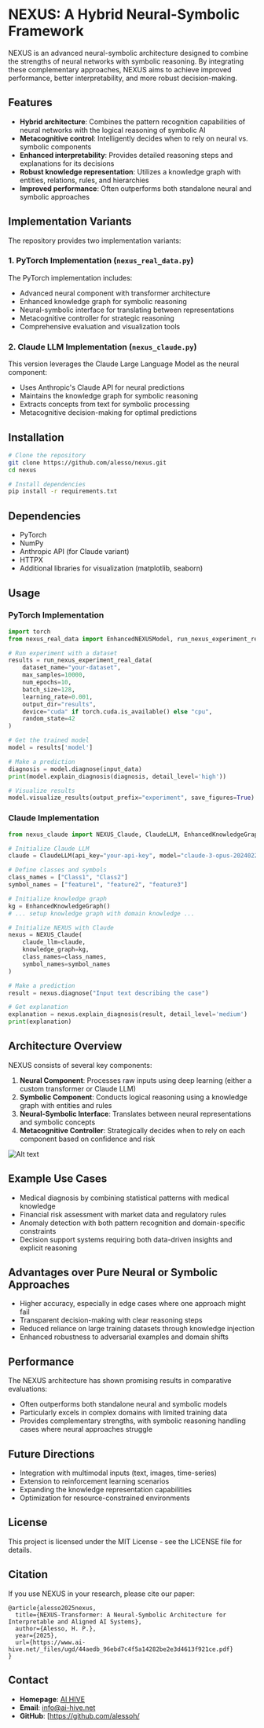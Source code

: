 # NEXUS: A Hybrid Neural-Symbolic Framework

NEXUS is an advanced neural-symbolic architecture designed to combine the strengths of neural networks with symbolic reasoning. By integrating these complementary approaches, NEXUS aims to achieve improved performance, better interpretability, and more robust decision-making.

## Features

- **Hybrid architecture**: Combines the pattern recognition capabilities of neural networks with the logical reasoning of symbolic AI
- **Metacognitive control**: Intelligently decides when to rely on neural vs. symbolic components
- **Enhanced interpretability**: Provides detailed reasoning steps and explanations for its decisions
- **Robust knowledge representation**: Utilizes a knowledge graph with entities, relations, rules, and hierarchies
- **Improved performance**: Often outperforms both standalone neural and symbolic approaches

## Implementation Variants

The repository provides two implementation variants:

### 1. PyTorch Implementation (`nexus_real_data.py`)

The PyTorch implementation includes:

- Advanced neural component with transformer architecture
- Enhanced knowledge graph for symbolic reasoning
- Neural-symbolic interface for translating between representations
- Metacognitive controller for strategic reasoning
- Comprehensive evaluation and visualization tools

### 2. Claude LLM Implementation (`nexus_claude.py`)

This version leverages the Claude Large Language Model as the neural component:

- Uses Anthropic's Claude API for neural predictions
- Maintains the knowledge graph for symbolic reasoning
- Extracts concepts from text for symbolic processing
- Metacognitive decision-making for optimal predictions

## Installation

```bash
# Clone the repository
git clone https://github.com/alesso/nexus.git
cd nexus

# Install dependencies
pip install -r requirements.txt
```

## Dependencies

- PyTorch
- NumPy
- Anthropic API (for Claude variant)
- HTTPX
- Additional libraries for visualization (matplotlib, seaborn)

## Usage

### PyTorch Implementation

```python
import torch
from nexus_real_data import EnhancedNEXUSModel, run_nexus_experiment_real_data

# Run experiment with a dataset
results = run_nexus_experiment_real_data(
    dataset_name="your-dataset",
    max_samples=10000,
    num_epochs=10,
    batch_size=128,
    learning_rate=0.001,
    output_dir="results",
    device="cuda" if torch.cuda.is_available() else "cpu",
    random_state=42
)

# Get the trained model
model = results['model']

# Make a prediction
diagnosis = model.diagnose(input_data)
print(model.explain_diagnosis(diagnosis, detail_level='high'))

# Visualize results
model.visualize_results(output_prefix="experiment", save_figures=True)
```

### Claude Implementation

```python
from nexus_claude import NEXUS_Claude, ClaudeLLM, EnhancedKnowledgeGraph

# Initialize Claude LLM
claude = ClaudeLLM(api_key="your-api-key", model="claude-3-opus-20240229")

# Define classes and symbols
class_names = ["Class1", "Class2"]
symbol_names = ["feature1", "feature2", "feature3"]

# Initialize knowledge graph
kg = EnhancedKnowledgeGraph()
# ... setup knowledge graph with domain knowledge ...

# Initialize NEXUS with Claude
nexus = NEXUS_Claude(
    claude_llm=claude,
    knowledge_graph=kg,
    class_names=class_names,
    symbol_names=symbol_names
)

# Make a prediction
result = nexus.diagnose("Input text describing the case")

# Get explanation
explanation = nexus.explain_diagnosis(result, detail_level='medium')
print(explanation)
```

## Architecture Overview

NEXUS consists of several key components:

1. **Neural Component**: Processes raw inputs using deep learning (either a custom transformer or Claude LLM)
2. **Symbolic Component**: Conducts logical reasoning using a knowledge graph with entities and rules
3. **Neural-Symbolic Interface**: Translates between neural representations and symbolic concepts
4. **Metacognitive Controller**: Strategically decides when to rely on each component based on confidence and risk

![Alt text](./Nexustransformer.png)

## Example Use Cases

- Medical diagnosis by combining statistical patterns with medical knowledge
- Financial risk assessment with market data and regulatory rules
- Anomaly detection with both pattern recognition and domain-specific constraints
- Decision support systems requiring both data-driven insights and explicit reasoning

## Advantages over Pure Neural or Symbolic Approaches

- Higher accuracy, especially in edge cases where one approach might fail
- Transparent decision-making with clear reasoning steps
- Reduced reliance on large training datasets through knowledge injection
- Enhanced robustness to adversarial examples and domain shifts

## Performance

The NEXUS architecture has shown promising results in comparative evaluations:

- Often outperforms both standalone neural and symbolic models
- Particularly excels in complex domains with limited training data
- Provides complementary strengths, with symbolic reasoning handling cases where neural approaches struggle

## Future Directions

- Integration with multimodal inputs (text, images, time-series)
- Extension to reinforcement learning scenarios
- Expanding the knowledge representation capabilities
- Optimization for resource-constrained environments

## License

This project is licensed under the MIT License - see the LICENSE file for details.

## Citation

If you use NEXUS in your research, please cite our paper:

```
@article{alesso2025nexus,
  title={NEXUS-Transformer: A Neural-Symbolic Architecture for Interpretable and Aligned AI Systems},
  author={Alesso, H. P.},
  year={2025},
  url={https://www.ai-hive.net/_files/ugd/44aedb_96ebd7c4f5a14282be2e3d4613f921ce.pdf}
}
```

## Contact

- **Homepage**: [AI HIVE](https://ai-hive.net)
- **Email**: info@ai-hive.net
- **GitHub**: [https://github.com/alessoh/
